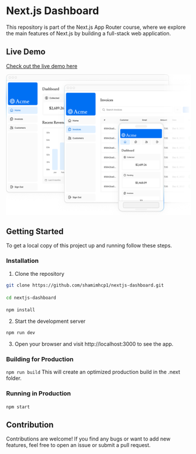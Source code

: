 # Next.js Dashboard

This repository is part of the Next.js App Router course, where we explore the main features of Next.js by building a full-stack web application.

## Live Demo
[Check out the live demo here](https://nextjs-dashboard-git-main-shamim-hossains-projects-03448f0e.vercel.app/)

![Screenshot 1 of nextjs-dashboard](./public/hero-desktop.png)

## Getting Started

To get a local copy of this project up and running follow these steps.

### Installation

1. Clone the repository

```bash
git clone https://github.com/shamimhcp1/nextjs-dashboard.git

cd nextjs-dashboard

npm install

```
2. Start the development server

```bash
npm run dev
```
3. Open your browser and visit http://localhost:3000 to see the app.

### Building for Production
```npm run build```
This will create an optimized production build in the .next folder.

### Running in Production
```npm start```

## Contribution
Contributions are welcome! If you find any bugs or want to add new features, feel free to open an issue or submit a pull request.